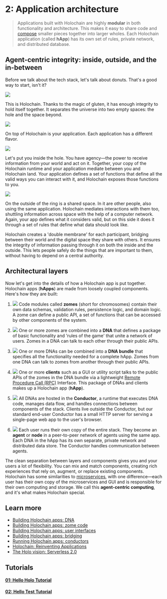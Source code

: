 # 2: Application architecture

> Applications built with Holochain are highly **modular** in both functionality and architecture. This makes it easy to share code and [compose](https://en.wikipedia.org/wiki/Composability) smaller pieces together into larger wholes. Each Holochain application (called **hApp**) has its own set of rules, private network, and distributed database.
> 
## Agent-centric integrity: inside, outside, and the in-between

Before we talk about the tech stack, let's talk about donuts. That's a good way to start, isn't it?

![](https://i.imgur.com/7pj8fBx.png)

This is Holochain. Thanks to the magic of gluten, it has enough integrity to hold itself together. It separates the universe into two empty spaces: the hole and the space beyond.

![](https://i.imgur.com/nNuA1CZ.png)

On top of Holochain is your application. Each application has a different flavor.

![](https://i.imgur.com/ImkR73e.png)

Let's put you inside the hole. You have agency&mdash;the power to receive information from your world and act on it. Together, your copy of the Holochain runtime and your application mediate between you and Holochain land. Your application defines a set of functions that define all the valid ways you can interact with it, and Holochain exposes those functions to you.

![](https://i.imgur.com/Nvn4HIa.png)

On the outside of the ring is a shared space. In it are other people, also using the same application. Holochain mediates interactions with them too, shuttling information across space with the help of a computer network. Again, your app defines what it considers valid, but on this side it does it through a set of rules that define what data should look like.

Holochain creates a 'double membrane' for each participant, bridging between their world and the digital space they share with others. It ensures the integrity of information passing through it on both the inside and the outside. This lets people safely do the things that are important to them, without having to depend on a central authority.

## Architectural layers

Now let's get into the details of how a Holochain app is put together. Holochain apps (**hApps**) are made from loosely coupled components. Here's how they are built:


1. ![](https://i.imgur.com/GfsGnU0.png)
Code modules called **zomes** (short for chromosomes) contain their own data schemas, validation rules, persistence logic, and domain logic. A zome can define a public API, a set of functions that can be accessed by other components of the system.

2. ![](https://i.imgur.com/keq5iAQ.png)
One or more zomes are combined into a **DNA** that defines a package of basic functionality and 'rules of the game' that unite a network of users. Zomes in a DNA can talk to each other through their public APIs. 


3. ![](https://i.imgur.com/s7bNuoD.png)
One or more DNAs can be combined into a **DNA bundle** that specifies all the functionality needed for a complete hApp. Zomes from one DNA can talk to zomes from another through their public APIs.


4. ![](https://i.imgur.com/lK7EkQK.png)
One or more **clients** such as a GUI or utility script talks to the public APIs of the zomes in the DNA bundle via a lightweight [Remote Procedure Call (RPC)](https://en.wikipedia.org/wiki/Remote_procedure_call) Interface. This package of DNAs and clients makes up a Holochain app (**hApp**).

5. ![](https://i.imgur.com/y6Tqf0t.png)
All DNAs are hosted in the **Conductor**, a runtime that executes DNA code, manages data flow, and handles connections between components of the stack. Clients live outside the Conductor, but our standard end-user Conductor has a small HTTP server for serving a single-page web app to the user's browser.

6. ![](https://i.imgur.com/OJnabKc.png)
Each user runs their own copy of the entire stack. They become an **agent** or **node** in a peer-to-peer network of agents using the same app. Each DNA in the hApp has its own separate, private network and distributed data store. The Conductor handles communication between agents.

The clean separation between layers and components gives you and your users a lot of flexibility. You can mix and match components, creating rich experiences that rely on, augment, or replace existing components. Holochain has some similarities to [microservices](https://en.wikipedia.org/wiki/Microservices), with one difference&mdash;each user has their own copy of the microservices and GUI and is responsible for their own computing and storage. We call this **agent-centric computing**, and it's what makes Holochain special.

## Learn more

* [Building Holochain apps: DNA](../../guide/building_apps)
* [Building Holochain apps: zome code](../../guide/zome/welcome)
* [Building Holochain apps: user interfaces](../../guide/apps_user_interfaces)
* [Building Holochain apps: bridging](../../guide/bridging)
* [Running Holochain apps: conductors](../../guide/conductors)
* [Holochain: Reinventing Applications](https://medium.com/holochain/holochain-reinventing-applications-d2ac1e4f25ef)
* [The Holo vision: Serverless 2.0](https://medium.com/holochain/the-holo-vision-serverless-2-0-c0b294e753ba)

## Tutorials

<div class="h-tile-container">
    <div class="h-tile tile-alt tile-tutorials">
        <a href="../../tutorials/coreconcepts/hello_holo">
            <h4>01: Hello Holo Tutorial</h4>
        </a>
    </div>
    <div class="h-tile tile-alt tile-tutorials">
        <a href="../../tutorials/coreconcepts/hello_test">
            <h4>02: Hello Test Tutorial</h4>
        </a>
    </div>
</div>
